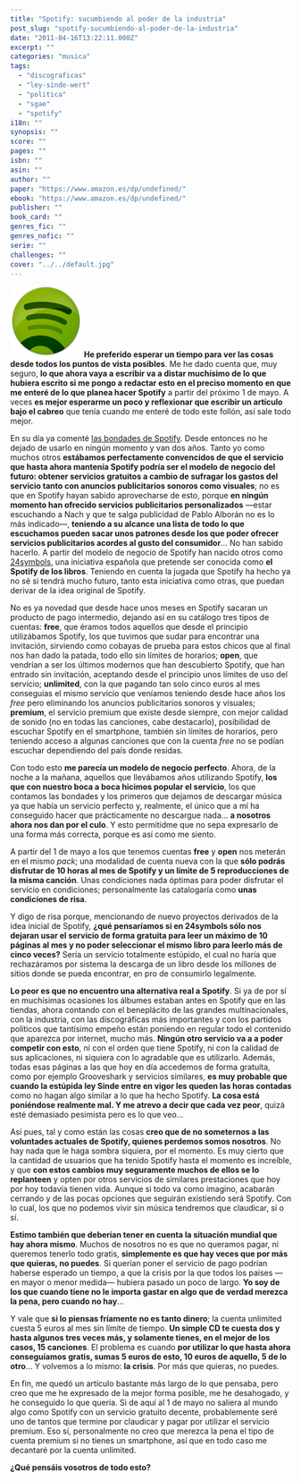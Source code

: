 ```yaml
---
title: "Spotify: sucumbiendo al poder de la industria"
post_slug: "spotify-sucumbiendo-al-poder-de-la-industria"
date: "2011-04-16T13:22:11.000Z"
excerpt: ""
categories: "musica"
tags: 
  - "discograficas"
  - "ley-sinde-wert"
  - "politica"
  - "sgae"
  - "spotify"
i18n: ""
synopsis: ""
score: ""
pages: ""
isbn: ""
asin: ""
author: ""
paper: "https://www.amazon.es/dp/undefined/"
ebook: "https://www.amazon.es/dp/undefined/"
publisher: ""
book_card: ""
genres_fic: ""
genres_nofic: ""
serie: ""
challenges: ""
cover: "../../default.jpg"
---
```


![](images/spotify.png "Spotify") **He preferido esperar un tiempo para ver las cosas desde todos los puntos de vista posibles**. Me he dado cuenta que, muy seguro, **lo que ahora vaya a escribir va a distar muchísimo de lo que hubiera escrito si me pongo a redactar esto en el preciso momento en que me enteré de lo que planea hacer Spotify** a partir del próximo 1 de mayo. A veces **es mejor esperarme un poco y reflexionar que escribir un artículo bajo el cabreo** que tenía cuando me enteré de todo este follón, así sale todo mejor.

En su día ya comenté [las bondades de Spotify](http://fjp.es/spotify/). Desde entonces no he dejado de usarlo en ningún momento y van dos años. Tanto yo como muchos otros **estábamos perfectamente convencidos de que el servicio que hasta ahora mantenía Spotify podría ser el modelo de negocio del futuro: obtener servicios gratuitos a cambio de sufragar los gastos del servicio tanto con anuncios publicitarios sonoros como visuales**; no es que en Spotify hayan sabido aprovecharse de esto, porque **en ningún momento han ofrecido servicios publicitarios personalizados** —estar escuchando a Nach y que te salga publicidad de Pablo Alborán no es lo más indicado—, **teniendo a su alcance una lista de todo lo que escuchamos pueden sacar unos patrones desde los que poder ofrecer servicios publicitarios acordes al gusto del consumidor**... No han sabido hacerlo. A partir del modelo de negocio de Spotify han nacido otros como [24symbols](http://www.24symbols.com), una iniciativa española que pretende ser conocida como **el Spotify de los libros**. Teniendo en cuenta la jugada que Spotify ha hecho ya no sé si tendrá mucho futuro, tanto esta iniciativa como otras, que puedan derivar de la idea original de Spotify.

No es ya novedad que desde hace unos meses en Spotify sacaran un producto de pago intermedio, dejando así en su catálogo tres tipos de cuentas: **free**, que éramos todos aquellos que desde el principio utilizábamos Spotify, los que tuvimos que sudar para encontrar una invitación, sirviendo como cobayas de prueba para estos chicos que al final nos han dado la patada, todo ello sin límites de horarios; **open**, que vendrían a ser los últimos modernos que han descubierto Spotify, que han entrado sin invitación, aceptando desde el principio unos límites de uso del servicio; **unlimited**, con la que pagando tan solo cinco euros al mes conseguías el mismo servicio que veníamos teniendo desde hace años los _free_ pero eliminando los anuncios publicitarios sonoros y visuales; **premium**, el servicio premium que existe desde siempre, con mejor calidad de sonido (no en todas las canciones, cabe destacarlo), posibilidad de escuchar Spotify en el smartphone, también sin límites de horarios, pero teniendo acceso a algunas canciones que con la cuenta _free_ no se podían escuchar dependiendo del país donde residas.

Con todo esto **me parecía un modelo de negocio perfecto**. Ahora, de la noche a la mañana, aquellos que llevábamos años utilizando Spotify, **los que con nuestro boca a boca hicimos popular el servicio**, los que contamos las bondades y los primeros que dejamos de descargar música ya que había un servicio perfecto y, realmente, el único que a mí ha conseguido hacer que prácticamente no descargue nada... **a nosotros ahora nos dan por el culo**. Y esto permitidme que no sepa expresarlo de una forma más correcta, porque es así como me siento.

A partir del 1 de mayo a los que tenemos cuentas **free** y **open** nos meterán en el mismo _pack_; una modalidad de cuenta nueva con la que **sólo podrás disfrutar de 10 horas al mes de Spotify y un límite de 5 reproducciones de la misma canción**. Unas condiciones nada óptimas para poder disfrutar el servicio en condiciones; personalmente las catalogaría como **unas condiciones de risa**.

Y digo de risa porque, mencionando de nuevo proyectos derivados de la idea inicial de Spotify, **¿qué pensaríamos si en **24symbols** sólo nos dejaran usar el servicio de forma gratuita para leer un máximo de 10 páginas al mes y no poder seleccionar el mismo libro para leerlo más de cinco veces?** Sería un servicio totalmente estúpido, el cual no haría que rechazáramos por sistema la descarga de un libro desde los millones de sitios donde se pueda encontrar, en pro de consumirlo legalmente.

**Lo peor es que no encuentro una alternativa real a Spotify**. Si ya de por sí en muchísimas ocasiones los álbumes estaban antes en Spotify que en las tiendas, ahora contando con el beneplácito de las grandes multinacionales, con la industria, con las discográficas más importantes y con los partidos políticos que tantísimo empeño están poniendo en regular todo el contenido que aparezca por internet, mucho más. **Ningún otro servicio va a a poder competir con esto**, ni con el orden que tiene Spotify, ni con la calidad de sus aplicaciones, ni siquiera con lo agradable que es utilizarlo. Además, todas esas páginas a las que hoy en día accedemos de forma gratuita, como por ejemplo Grooveshark y servicios similares, **es muy probable que cuando la estúpida ley Sinde entre en vigor les queden las horas contadas** como no hagan algo similar a lo que ha hecho Spotify. **La cosa está poniéndose realmente mal. Y me atrevo a decir que cada vez peor**, quizá esté demasiado pesimista pero es lo que veo...

Así pues, tal y como están las cosas **creo que de no someternos a las voluntades actuales de Spotify, quienes perdemos somos nosotros**. No hay nada que le haga sombra siquiera, por el momento. Es muy cierto que la cantidad de usuarios que ha tenido Spotify hasta el momento es increíble, y que **con estos cambios muy seguramente muchos de ellos se lo replanteen** y opten por otros servicios de similares prestaciones que hoy por hoy todavía tienen vida. Aunque si todo va como imagino, acabarán cerrando y de las pocas opciones que seguirán existiendo será Spotify. Con lo cual, los que no podemos vivir sin música tendremos que claudicar, sí o sí.

**Estimo también que deberían tener en cuenta la situación mundial que hay ahora mismo**. Muchos de nosotros no es que no queramos pagar, ni queremos tenerlo todo gratis, **simplemente es que hay veces que por más que quieras, no puedes**. Si querían poner el servicio de pago podrían haberse esperado un tiempo, a que la crisis por la que todos los países —en mayor o menor medida— hubiera pasado un poco de largo. **Yo soy de los que cuando tiene no le importa gastar en algo que de verdad merezca la pena, pero cuando no hay**...

Y vale que **si lo piensas fríamente no es tanto dinero**; la cuenta unlimited cuesta 5 euros al mes sin límite de tiempo. **Un simple CD te cuesta dos y hasta algunos tres veces más, y solamente tienes, en el mejor de los casos, 15 canciones**. El problema es cuando **por utilizar lo que hasta ahora conseguíamos gratis, sumas 5 euros de esto, 10 euros de aquello, 5 de lo otro**... Y volvemos a lo mismo: **la crisis**. Por más que quieras, no puedes.

En fin, me quedó un artículo bastante más largo de lo que pensaba, pero creo que me he expresado de la mejor forma posible, me he desahogado, y he conseguido lo que quería. Si de aquí al 1 de mayo no saliera al mundo algo como Spotify con un servicio gratuito decente, probablemente seré uno de tantos que termine por claudicar y pagar por utilizar el servicio premium. Eso sí, personalmente no creo que merezca la pena el tipo de cuenta premium si no tienes un smartphone, así que en todo caso me decantaré por la cuenta unlimited.

**¿Qué pensáis vosotros de todo esto?**
